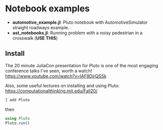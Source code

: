 # Notebook examples

- **automotive_example.jl**: Pluto notebook with AutomotiveSimulator straight roadways example.
- **ast_notebooks.jl**: Running problem with a noisy pedestrian in a crosswalk (**USE THIS**)

## Install
The 20 minute JuliaCon presentation for Pluto is one of the most engaging conference talks I've seen, worth a watch! https://www.youtube.com/watch?v=IAF8DjrQSSk

Also, some useful lectures on installing and using Pluto: https://computationalthinking.mit.edu/Fall20/


```julia
] add Pluto
```
then
```julia
using Pluto
Pluto.run()
```
